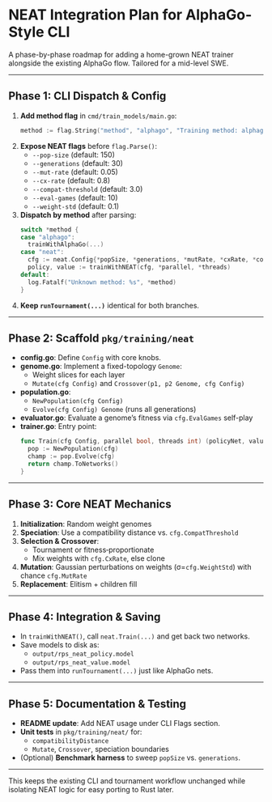 # NEAT Integration Plan for AlphaGo-Style CLI  
A phase-by-phase roadmap for adding a home-grown NEAT trainer alongside the existing AlphaGo flow. Tailored for a mid-level SWE.

---

## Phase 1: CLI Dispatch & Config

1. **Add method flag** in `cmd/train_models/main.go`:
   ```go
   method := flag.String("method", "alphago", "Training method: alphago | neat")
   ```
2. **Expose NEAT flags** before `flag.Parse()`:
   - `--pop-size` (default: 150)
   - `--generations` (default: 30)
   - `--mut-rate` (default: 0.05)
   - `--cx-rate` (default: 0.8)
   - `--compat-threshold` (default: 3.0)
   - `--eval-games` (default: 10)
   - `--weight-std` (default: 0.1)
3. **Dispatch by method** after parsing:
   ```go
   switch *method {
   case "alphago":
     trainWithAlphaGo(...)
   case "neat":
     cfg := neat.Config{*popSize, *generations, *mutRate, *cxRate, *compatThr, *evalGames, *weightStd}
     policy, value := trainWithNEAT(cfg, *parallel, *threads)
   default:
     log.Fatalf("Unknown method: %s", *method)
   }
   ```
4. **Keep `runTournament(...)`** identical for both branches.

---

## Phase 2: Scaffold `pkg/training/neat`

- **config.go**: Define `Config` with core knobs.
- **genome.go**: Implement a fixed-topology `Genome`:
  - Weight slices for each layer
  - `Mutate(cfg Config)` and `Crossover(p1, p2 Genome, cfg Config)`
- **population.go**:
  - `NewPopulation(cfg Config)`
  - `Evolve(cfg Config) Genome` (runs all generations)
- **evaluator.go**: Evaluate a genome’s fitness via `cfg.EvalGames` self-play
- **trainer.go**: Entry point:
  ```go
  func Train(cfg Config, parallel bool, threads int) (policyNet, valueNet) {
    pop := NewPopulation(cfg)
    champ := pop.Evolve(cfg)
    return champ.ToNetworks()
  }
  ```

---

## Phase 3: Core NEAT Mechanics

1. **Initialization**: Random weight genomes
2. **Speciation**: Use a compatibility distance vs. `cfg.CompatThreshold`
3. **Selection & Crossover**:
   - Tournament or fitness‐proportionate
   - Mix weights with `cfg.CxRate`, else clone
4. **Mutation**: Gaussian perturbations on weights (σ=`cfg.WeightStd`) with chance `cfg.MutRate`
5. **Replacement**: Elitism + children fill

---

## Phase 4: Integration & Saving

- In `trainWithNEAT()`, call `neat.Train(...)` and get back two networks.
- Save models to disk as:
  - `output/rps_neat_policy.model`
  - `output/rps_neat_value.model`
- Pass them into `runTournament(...)` just like AlphaGo nets.

---

## Phase 5: Documentation & Testing

- **README update**: Add NEAT usage under CLI Flags section.
- **Unit tests** in `pkg/training/neat/` for:
  - `compatibilityDistance`
  - `Mutate`, `Crossover`, speciation boundaries
- (Optional) **Benchmark harness** to sweep `popSize` vs. `generations`.

---

This keeps the existing CLI and tournament workflow unchanged while isolating NEAT logic for easy porting to Rust later.
